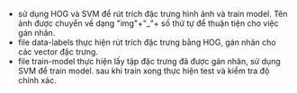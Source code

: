 - sử dụng HOG và SVM để rút trích đặc trưng hình ảnh và train model. Tên ảnh được chuyển về dạng "img"+"_"+ số thứ tự để thuận tiện cho việc gán nhãn.
- file data-labels thực hiện rút trích đặc trưng bằng HOG, gán nhãn cho các vector đặc trưng.
- file train-model thực hiện lấy tập đặc trưng đã được gán nhãn, sử dụng SVM để train model. sau khi train xong thực hiện test và kiểm tra độ chính xác.